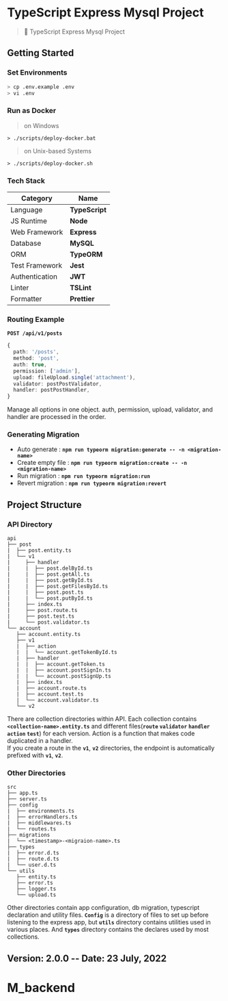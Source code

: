 # TypeScript Express Mysql Project

> 🚀 TypeScript Express Mysql Project

## Getting Started

### Set Environments

```sh
> cp .env.example .env
> vi .env
```

### Run as Docker

> on Windows

```
> ./scripts/deploy-docker.bat
```

> on Unix-based Systems

```
> ./scripts/deploy-docker.sh
```

### Tech Stack

| Category       | Name           |
| -------------- | -------------- |
| Language       | **TypeScript** |
| JS Runtime     | **Node**       |
| Web Framework  | **Express**    |
| Database       | **MySQL**      |
| ORM            | **TypeORM**    |
| Test Framework | **Jest**       |
| Authentication | **JWT**        |
| Linter         | **TSLint**     |
| Formatter      | **Prettier**   |

### Routing Example

**`POST /api/v1/posts`**

```ts
{
  path: '/posts',
  method: 'post',
  auth: true,
  permission: ['admin'],
  upload: fileUpload.single('attachment'),
  validator: postPostValidator,
  handler: postPostHandler,
}
```

Manage all options in one object. auth, permission, upload, validator, and handler are processed in the order.

### Generating Migration

- Auto generate : **`npm run typeorm migration:generate -- -n <migration-name>`**
- Create empty file : **`npm run typeorm migration:create -- -n <migration-name>`**
- Run migration : **`npm run typeorm migration:run`**
- Revert migration : **`npm run typeorm migration:revert`**

## Project Structure

### API Directory

```
api
├── post
|  ├── post.entity.ts
|  └── v1
|     ├── handler
|     |  ├── post.delById.ts
|     |  ├── post.getAll.ts
|     |  ├── post.getById.ts
|     |  ├── post.getFilesById.ts
|     |  ├── post.post.ts
|     |  └── post.putById.ts
|     ├── index.ts
|     ├── post.route.ts
|     ├── post.test.ts
|     └── post.validator.ts
└── account
   ├── account.entity.ts
   ├── v1
   |  ├── action
   |  |  └── account.getTokenById.ts
   |  ├── handler
   |  |  ├── account.getToken.ts
   |  |  ├── account.postSignIn.ts
   |  |  └── account.postSignUp.ts
   |  ├── index.ts
   |  ├── account.route.ts
   |  ├── account.test.ts
   |  └── account.validator.ts
   └── v2
```

There are collection directories within API. Each collection contains **`<collection-name>.entity.ts`** and different files(**`route` `validator` `handler` `action` `test`**) for each version. Action is a function that makes code duplicated in a handler.<br />
If you create a route in the **`v1`**, **`v2`** directories, the endpoint is automatically prefixed with **`v1`**, **`v2`**.

### Other Directories

```
src
├── app.ts
├── server.ts
├── config
|  ├── environments.ts
|  ├── errorHandlers.ts
|  ├── middlewares.ts
|  └── routes.ts
├── migrations
|  └── <timestamp>-<migraion-name>.ts
├── types
|  ├── error.d.ts
|  ├── route.d.ts
|  └── user.d.ts
└── utils
   ├── entity.ts
   ├── error.ts
   ├── logger.ts
   └── upload.ts
```

Other directories contain app configuration, db migration, typescript declaration and utility files. **`Config`** is a directory of files to set up before listening to the express app, but **`utils`** directory contains utilities used in various places. And **`types`** directory contains the declares used by most collections.

## Version: 2.0.0 -- Date: 23 July, 2022

# M_backend

